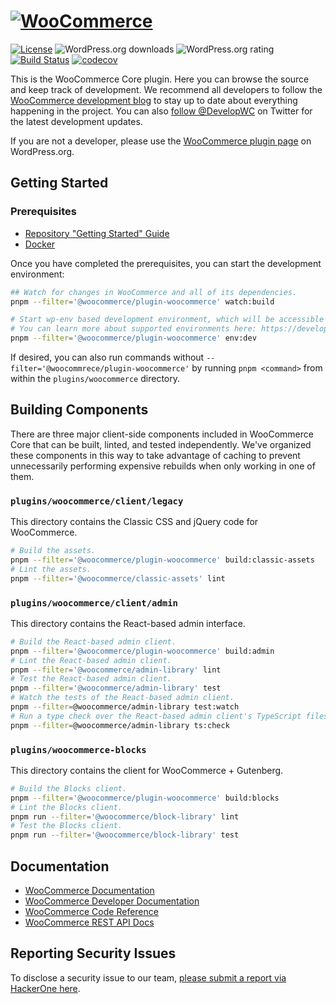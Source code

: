 # [![WooCommerce](https://woocommerce.com/wp-content/themes/woo/images/logo-woocommerce@2x.png 'WooCommerce')](https://woocommerce.com/)

[![License](https://poser.pugx.org/woocommerce/woocommerce/license 'License')](https://packagist.org/packages/woocommerce/woocommerce)
![WordPress.org downloads](https://img.shields.io/wordpress/plugin/dt/woocommerce.svg 'WordPress.org downloads')
![WordPress.org rating](https://img.shields.io/wordpress/plugin/r/woocommerce.svg 'WordPress.org rating')
[![Build Status](https://github.com/woocommerce/woocommerce/actions/workflows/ci.yml/badge.svg?branch=trunk 'Build Status')](https://github.com/woocommerce/woocommerce/actions/workflows/ci.yml)
[![codecov](https://codecov.io/gh/woocommerce/woocommerce/branch/trunk/graph/badge.svg 'codecov')](https://codecov.io/gh/woocommerce/woocommerce)

This is the WooCommerce Core plugin. Here you can browse the source and keep track of development. We recommend all developers to follow the [WooCommerce development blog](https://woocommerce.wordpress.com/) to stay up to date about everything happening in the project. You can also [follow @DevelopWC](https://twitter.com/DevelopWC) on Twitter for the latest development updates.

If you are not a developer, please use the [WooCommerce plugin page](https://wordpress.org/plugins/woocommerce/) on WordPress.org.

## Getting Started

### Prerequisites

-   [Repository "Getting Started" Guide](../../README.md#getting-started)
-   [Docker](https://docs.docker.com/get-docker/)

Once you have completed the prerequisites, you can start the development environment:

```bash
## Watch for changes in WooCommerce and all of its dependencies.
pnpm --filter='@woocommerce/plugin-woocommerce' watch:build

# Start wp-env based development environment, which will be accessible via http://localhost:8888/.
# You can learn more about supported environments here: https://developer.woocommerce.com/docs/setting-up-your-development-environment/.
pnpm --filter='@woocommerce/plugin-woocommerce' env:dev
```

If desired, you can also run commands without `--filter='@woocommrece/plugin-woocommerce'` by running `pnpm <command>` from within the `plugins/woocommerce` directory.


## Building Components

There are three major client-side components included in WooCommerce Core that can be built, linted, and tested independently. We've organized these components
in this way to take advantage of caching to prevent unnecessarily performing expensive rebuilds when only working in one of them.

### `plugins/woocommerce/client/legacy`

This directory contains the Classic CSS and jQuery code for WooCommerce.

```bash
# Build the assets.
pnpm --filter='@woocommerce/plugin-woocommerce' build:classic-assets 
# Lint the assets.
pnpm --filter='@woocommerce/classic-assets' lint 
```

### `plugins/woocommerce/client/admin`

This directory contains the React-based admin interface.

```bash
# Build the React-based admin client.
pnpm --filter='@woocommerce/plugin-woocommerce' build:admin
# Lint the React-based admin client.
pnpm --filter='@woocommerce/admin-library' lint 
# Test the React-based admin client.
pnpm --filter='@woocommerce/admin-library' test
# Watch the tests of the React-based admin client.
pnpm --filter=@woocommerce/admin-library test:watch 
# Run a type check over the React-based admin client's TypeScript files.
pnpm --filter=@woocommerce/admin-library ts:check 
```

### `plugins/woocommerce-blocks`

This directory contains the client for WooCommerce + Gutenberg.

```bash
# Build the Blocks client.
pnpm --filter='@woocommerce/plugin-woocommerce' build:blocks
# Lint the Blocks client.
pnpm run --filter='@woocommerce/block-library' lint 
# Test the Blocks client.
pnpm run --filter='@woocommerce/block-library' test 
```

## Documentation

- [WooCommerce Documentation](https://woocommerce.com/)
- [WooCommerce Developer Documentation](https://github.com/woocommerce/woocommerce/wiki)
- [WooCommerce Code Reference](https://woocommerce.com/wc-apidocs/)
- [WooCommerce REST API Docs](https://woocommerce.github.io/woocommerce-rest-api-docs/)

## Reporting Security Issues

To disclose a security issue to our team, [please submit a report via HackerOne here](https://hackerone.com/automattic/).
